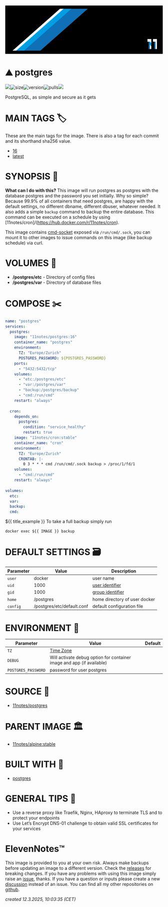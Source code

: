![banner](https://github.com/11notes/defaults/blob/main/static/img/banner.png?raw=true)

# ⛰️ postgres
[<img src="https://img.shields.io/badge/github-source-blue?logo=github&color=040308">](https://github.com/11notes/docker-postgres)![size](https://img.shields.io/docker/image-size/11notes/postgres/16?color=0eb305)![version](https://img.shields.io/docker/v/11notes/postgres/16?color=eb7a09)![pulls](https://img.shields.io/docker/pulls/11notes/postgres?color=2b75d6)[<img src="https://img.shields.io/github/issues/11notes/docker-postgres?color=7842f5">](https://github.com/11notes/docker-postgres/issues)

PostgreSQL, as simple and secure as it gets

# MAIN TAGS 🏷️
These are the main tags for the image. There is also a tag for each commit and its shorthand sha256 value.

* [16](https://hub.docker.com/r/11notes/postgres/tags?name=16)
* [latest](https://hub.docker.com/r/11notes/postgres/tags?name=latest)

# SYNOPSIS 📖
**What can I do with this?** This image will run postgres as postgres with the database postgres and the password you set initially. Why so simple? Because 99.9% of all containers that need postgres, are happy with the default settings, no different dbname, different dbuser, whatever needed. It also adds a simple `backup` command to backup the entire database. This command can be executed on a schedule by using [11notes/cron]/(https://hub.docker.com/r/11notes/cron).

This image contains [cmd-socket](https://github.com/11notes/go-cmd-socket) exposed via ```/run/cmd/.sock```, you can mount it to other images to issue commands on this image (like backup schedule) via curl.
 
# VOLUMES 📁
* **/postgres/etc** - Directory of config files
* **/postgres/var** - Directory of database files

# COMPOSE ✂️
```yaml
name: "postgres"
services:
  postgres:
    image: "11notes/postgres:16"
    container_name: "postgres"
    environment:
      TZ: "Europe/Zurich"
      POSTGRES_PASSWORD: ${POSTGRES_PASSWORD}
    ports:
      - "5432:5432/tcp"
    volumes:
      - "etc:/postgres/etc"
      - "var:/postgres/var"
      - "backup:/postgres/backup"
      - "cmd:/run/cmd"
    restart: "always"

  cron:
    depends_on:
      postgres:
        condition: "service_healthy"
        restart: true
    image: "11notes/cron:stable"
    container_name: "cron"
    environment:
      TZ: "Europe/Zurich"
      CRONTAB: |-
        0 3 * * * cmd /run/cmd/.sock backup > /proc/1/fd/1
    volumes:
      - "cmd:/run/cmd"
    restart: "always"

volumes:
  etc:
  var:
  backup:
  cmd:
```

${{ title_example }}
To take a full backup simply run
```shell
docker exec ${{ IMAGE }} backup
```

# DEFAULT SETTINGS 🗃️
| Parameter | Value | Description |
| --- | --- | --- |
| `user` | docker | user name |
| `uid` | 1000 | [user identifier](https://en.wikipedia.org/wiki/User_identifier) |
| `gid` | 1000 | [group identifier](https://en.wikipedia.org/wiki/Group_identifier) |
| `home` | /postgres | home directory of user docker |
| `config` | /postgres/etc/default.conf | default configuration file |

# ENVIRONMENT 📝
| Parameter | Value | Default |
| --- | --- | --- |
| `TZ` | [Time Zone](https://en.wikipedia.org/wiki/List_of_tz_database_time_zones) | |
| `DEBUG` | Will activate debug option for container image and app (if available) | |
| `POSTGRES_PASSWORD` | password for user postgres |  |

# SOURCE 💾
* [11notes/postgres](https://github.com/11notes/docker-postgres)

# PARENT IMAGE 🏛️
* [11notes/alpine:stable](https://hub.docker.com/r/11notes/alpine)

# BUILT WITH 🧰
* [postgres](https://github.com/postgres/postgres)

# GENERAL TIPS 📌
* Use a reverse proxy like Traefik, Nginx, HAproxy to terminate TLS and to protect your endpoints
* Use Let’s Encrypt DNS-01 challenge to obtain valid SSL certificates for your services

# ElevenNotes™️
This image is provided to you at your own risk. Always make backups before updating an image to a different version. Check the [releases](https://github.com/11notes/docker-postgres/releases) for breaking changes. If you have any problems with using this image simply raise an [issue](https://github.com/11notes/docker-postgres/issues), thanks. If you have a question or inputs please create a new [discussion](https://github.com/11notes/docker-postgres/discussions) instead of an issue. You can find all my other repositories on [github](https://github.com/11notes?tab=repositories).

*created 12.3.2025, 10:03:35 (CET)*